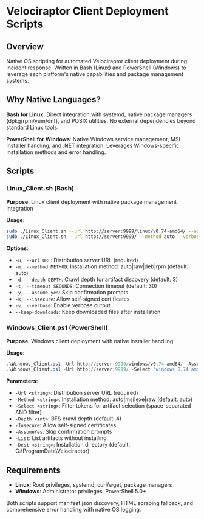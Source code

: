 # Velociraptor Client Deployment Scripts

## Overview
Native OS scripting for automated Velociraptor client deployment during incident response. Written in Bash (Linux) and PowerShell (Windows) to leverage each platform's native capabilities and package management systems.

## Why Native Languages?

**Bash for Linux**: Direct integration with systemd, native package managers (dpkg/rpm/yum/dnf), and POSIX utilities. No external dependencies beyond standard Linux tools.

**PowerShell for Windows**: Native Windows service management, MSI installer handling, and .NET integration. Leverages Windows-specific installation methods and error handling.

## Scripts

### Linux_Client.sh (Bash)
**Purpose**: Linux client deployment with native package management integration

**Usage**:
```bash
sudo ./Linux_Client.sh --url http://server:9999/linux/v0.74-amd64/ --assume-yes
sudo ./Linux_Client.sh --url http://server:9999/ --method auto --verbose
```

**Options**:
- `-u, --url URL`: Distribution server URL (required)
- `-m, --method METHOD`: Installation method: auto|raw|deb|rpm (default: auto)
- `-d, --depth DEPTH`: Crawl depth for artifact discovery (default: 3)
- `-t, --timeout SECONDS`: Connection timeout (default: 30)
- `-y, --assume-yes`: Skip confirmation prompts
- `-k, --insecure`: Allow self-signed certificates
- `-v, --verbose`: Enable verbose output
- `--keep-downloads`: Keep downloaded files after installation

### Windows_Client.ps1 (PowerShell)
**Purpose**: Windows client deployment with native installer handling

**Usage**:
```powershell
.\Windows_Client.ps1 -Url http://server:9999/windows/v0.74-amd64/ -AssumeYes
.\Windows_Client.ps1 -Url http://server:9999/ -Select "windows 0.74 amd64" -AssumeYes
```

**Parameters**:
- `-Url <string>`: Distribution server URL (required)
- `-Method <string>`: Installation method: auto|msi|exe|raw (default: auto)
- `-Select <string>`: Filter tokens for artifact selection (space-separated AND filter)
- `-Depth <int>`: BFS crawl depth (default: 4)
- `-Insecure`: Allow self-signed certificates
- `-AssumeYes`: Skip confirmation prompts
- `-List`: List artifacts without installing
- `-Dest <string>`: Installation directory (default: C:\ProgramData\Velociraptor)

## Requirements
- **Linux**: Root privileges, systemd, curl/wget, package managers
- **Windows**: Administrator privileges, PowerShell 5.0+

Both scripts support manifest.json discovery, HTML scraping fallback, and comprehensive error handling with native OS logging.
